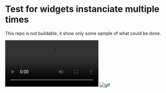 # Test for widgets instanciate multiple times

This repo is not buildable, it show only some sample of what could be done.<br />

![video](/videos/multipleLineOut.mp4)
![gif](/multipleLineOut.gif)
